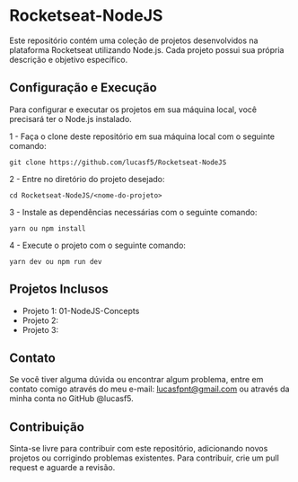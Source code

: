 # Rocketseat-NodeJS

Este repositório contém uma coleção de projetos desenvolvidos na plataforma Rocketseat utilizando Node.js. Cada projeto possui sua própria descrição e objetivo específico.

## Configuração e Execução

Para configurar e executar os projetos em sua máquina local, você precisará ter o Node.js instalado.

1 - Faça o clone deste repositório em sua máquina local com o seguinte comando:

    git clone https://github.com/lucasf5/Rocketseat-NodeJS
2 - Entre no diretório do projeto desejado:

    cd Rocketseat-NodeJS/<nome-do-projeto>
    
3 - Instale as dependências necessárias com o seguinte comando:

    yarn ou npm install

4 - Execute o projeto com o seguinte comando:

    yarn dev ou npm run dev

## Projetos Inclusos

- Projeto 1: 01-NodeJS-Concepts
- Projeto 2:
- Projeto 3:

## Contato

Se você tiver alguma dúvida ou encontrar algum problema, entre em contato comigo através do meu e-mail: lucasfpnt@gmail.com ou através da minha conta no GitHub @lucasf5.

## Contribuição

Sinta-se livre para contribuir com este repositório, adicionando novos projetos ou corrigindo problemas existentes. Para contribuir, crie um pull request e aguarde a revisão.
